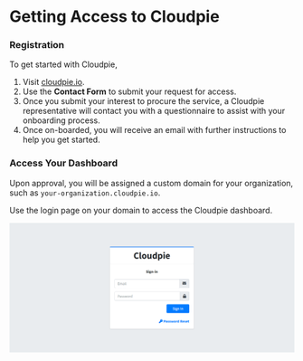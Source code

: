 # Getting Access to Cloudpie

### **Registration**
To get started with Cloudpie,

1. Visit [cloudpie.io](https://cloudpie.io).
2. Use the **Contact Form** to submit your request for access.
3. Once you submit your interest to procure the service, a Cloudpie representative will contact you with a questionnaire to assist with your onboarding process.
4. Once on-boarded, you will receive an email with further instructions to help you get started.

### **Access Your Dashboard**
Upon approval, you will be assigned a custom domain for your organization, such as `your-organization.cloudpie.io`.

Use the login page on your domain to access the Cloudpie dashboard.

![Screenshot of Login Page](images/login.png)